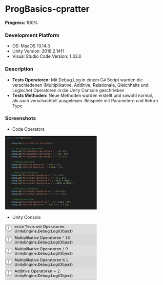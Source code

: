 # ProgBasics-cpratter

**Progress:** 100%

### Development Platform
- OS: MacOS 10.14.3
- Unity Version: 2018.2.14f1
- Visual Studio Code Version: 1.33.0

### Description
- **Tests Operatoren:** Mit Debug.Log in einem C# Script wurden die verschiedenen (Multiplikative, Additive, Relationale, Gleichheits und Logische) Operatoren in die Unity Console geschrieben
- **Tests Methoden:** Neue Methoden wurden erstellt und sowohl normal, als auch verschachtelt ausgelesen. Beispiele mit Parametern und Return Type

### Screenshots
- Code Operators
<div> <img src="./Screenshots/code_operatoren.jpg" width="300"> <div>

- Unity Console
<div> <img src="./Screenshots/unityConsole.jpg" width="300"> </div>
